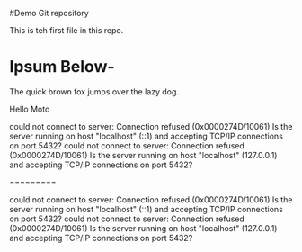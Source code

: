 #Demo Git repository

This is teh first file in this repo.

# Ipsum Below-

The quick brown fox jumps over the lazy dog.

Hello Moto

could not connect to server: Connection refused (0x0000274D/10061) Is the server running on host "localhost" (::1) and accepting TCP/IP connections on port 5432? could not connect to server: Connection refused (0x0000274D/10061) Is the server running on host "localhost" (127.0.0.1) and accepting TCP/IP connections on port 5432?

=========


could not connect to server: Connection refused (0x0000274D/10061) Is the server running on host "localhost" (::1) and accepting TCP/IP connections on port 5432? could not connect to server: Connection refused (0x0000274D/10061) Is the server running on host "localhost" (127.0.0.1) and accepting TCP/IP connections on port 5432?